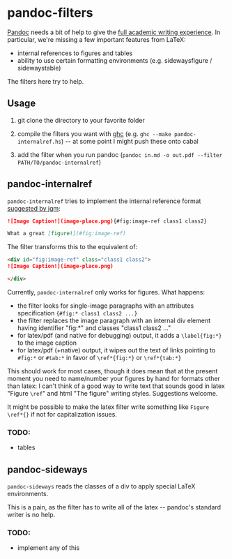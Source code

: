 # pandoc-filters

[Pandoc](http://johnmacfarlane.net/pandoc/) needs a bit of help to give the
[full academic writing experience](https://github.com/jgm/pandoc/issues/813). In
particular, we're missing a few important features from LaTeX:

 -  internal references to figures and tables
 -  ability to use certain formatting environments (e.g. sidewaysfigure
    / sidewaystable)

The filters here try to help.

## Usage

1.  git clone the directory to your favorite folder

2.  compile the filters you want with [ghc](http://www.haskell.org/platform/)
    (e.g. `ghc --make pandoc-internalref.hs`) -- at some point I might push these
    onto cabal

3.  add the filter when you run pandoc (`pandoc in.md -o out.pdf --filter
    PATH/TO/pandoc-internalref`)

## pandoc-internalref

`pandoc-internalref` tries to implement the internal reference format
[suggested by jgm](https://github.com/jgm/pandoc/issues/813#issuecomment-21417209):

```markdown
![Image Caption!](image-place.png){#fig:image-ref class1 class2}

What a great [figure!](#fig:image-ref)
```

The filter transforms this to the equivalent of:

```markdown
<div id="fig:image-ref" class="class1 class2">
![Image Caption!](image-place.png)

</div>
```

Currently, `pandoc-internalref` only works for figures. What happens:

 -  the filter looks for single-image paragraphs with an attributes specification
    `{#fig:* class1 class2 ...}`
 -  the filter replaces the image paragraph with an internal div element having
    identifier "fig:\*" and classes "class1 class2 ..."
 -  for latex/pdf (and native for debugging) output, it adds a `\label{fig:*}` to
    the image caption
 -  for latex/pdf (+native) output, it wipes out the text of links pointing to
    `#fig:*` or `#tab:*` in favor of `\ref*{fig:*}` or `\ref*{tab:*}`

This should work for most cases, though it does mean that at the present moment
you need to name/number your figures by hand for formats other than latex:
I can't think of a good way to write text that sounds good in latex "Figure
`\ref`" and html "The figure" writing styles. Suggestions welcome.

It might be possible to make the latex filter write something like `Figure
\ref*{}` if not for capitalization issues.

### TODO:

 - tables

## pandoc-sideways

`pandoc-sideways` reads the classes of a div to apply special LaTeX
environments.

This is a pain, as the filter has to write all of the latex -- pandoc's standard
writer is no help.

### TODO:

 - implement any of this

